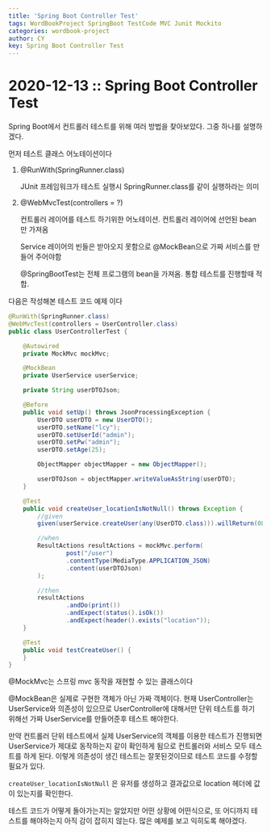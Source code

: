 ```yaml
---
title: 'Spring Boot Controller Test'
tags: WordBookProject SpringBoot TestCode MVC Junit Mockito
categories: wordbook-project
author: CY
key: Spring Boot Controller Test
---
```

# 2020-12-13 :: Spring Boot Controller Test

Spring Boot에서 컨트롤러 테스트를 위해 여러 방법을 찾아보았다. 그중 하나를 설명하겠다.

먼저 테스트 클래스 어노테이션이다

1. @RunWith(SpringRunner.class)

    JUnit 프레임워크가 테스트 실행시 SpringRunner.class를 같이 실행하라는 의미

2. @WebMvcTest(controllers = ?)

    컨트롤러 레이어를 테스트 하기위한 어노테이션. 컨트롤러 레이어에 선언된 bean만 가져옴

    Service 레이어의 빈들은 받아오지 못함으로 @MockBean으로 가짜 서비스를 만들어 주어야함

    @SpringBootTest는 전체 프로그램의 bean을 가져옴. 통합 테스트를 진행할때 적합.

다음은 작성해본 테스트 코드 예제 이다

```java
@RunWith(SpringRunner.class)
@WebMvcTest(controllers = UserController.class)
public class UserControllerTest {

    @Autowired
    private MockMvc mockMvc;

    @MockBean
    private UserService userService;

    private String userDTOJson;

    @Before
    public void setUp() throws JsonProcessingException {
        UserDTO userDTO = new UserDTO();
        userDTO.setName("lcy");
        userDTO.setUserId("admin");
        userDTO.setPw("admin");
        userDTO.setAge(25);

        ObjectMapper objectMapper = new ObjectMapper();

        userDTOJson = objectMapper.writeValueAsString(userDTO);
    }

    @Test
    public void createUser_locationIsNotNull() throws Exception {
        //given
        given(userService.createUser(any(UserDTO.class))).willReturn(0L);

        //when
        ResultActions resultActions = mockMvc.perform(
                post("/user")
                .contentType(MediaType.APPLICATION_JSON)
                .content(userDTOJson)
        );

        //then
        resultActions
                .andDo(print())
                .andExpect(status().isOk())
                .andExpect(header().exists("location"));
    }

    @Test
    public void testCreateUser() {
    }
}
```

@MockMvc는 스프링 mvc 동작을 재현할 수 있는 클래스이다

@MockBean은 실제로 구현한 객체가 아닌 가짜 객체이다. 현재 UserController는 UserService와 의존성이 있으므로 UserController에 대해서만 단위 테스트를 하기 위해선 가짜 UserService를 만들어준후 테스트 해야한다. 

만약 컨트롤러 단위 테스트에서 실제 UserService의 객체를 이용한 테스트가 진행되면 UserService가 제대로 동작하는지 같이 확인하게 됨으로 컨트롤러와 서비스 모두 테스트를 하게 된다. 이렇게 의존성이 생긴 테스트는 잘못된것이므로 테스트 코드를 수정할 필요가 있다. 

`createUser_locationIsNotNull` 은 유저를 생성하고 결과값으로 location 헤더에 값이 있는지를 확인한다.

테스트 코드가 어떻게 돌아가는지는 알았지만 어떤 상황에 어떤식으로, 또 어디까지 테스트를 해야하는지 아직 감이 잡히지 않는다. 많은 예제를 보고 익히도록 해야겠다.